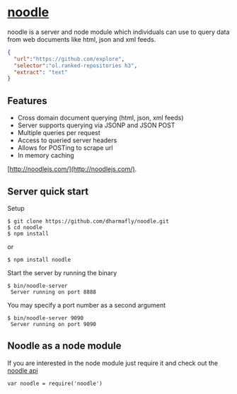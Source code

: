 [noodle](http://noodlejs.com) 
=============================

noodle is a server and node module which individuals can use to query data from 
web documents like html, json and xml feeds.

```JSON
{
  "url":"https://github.com/explore",
  "selector":"ol.ranked-repositories h3",
  "extract": "text"
}
```

Features
--------

- Cross domain document querying (html, json, xml feeds)
- Server supports querying via JSONP and JSON POST
- Multiple queries per request
- Access to queried server headers
- Allows for POSTing to scrape url
- In memory caching

[http://noodlejs.com/](http://noodlejs.com/).

Server quick start
------------------

Setup

    $ git clone https://github.com/dharmafly/noodle.git
    $ cd noodle
    $ npm install

or

    $ npm install noodle

Start the server by running the binary

    $ bin/noodle-server
     Server running on port 8888

You may specify a port number as a second argument

    $ bin/noodle-server 9090
     Server running on port 9090

Noodle as a node module
-----------------------

If you are interested in the node module just require it and check out the 
[noodle api](http://noodlejs.com/reference/#usage-as-module)  

`var noodle = require('noodle')`